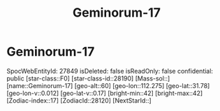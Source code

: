 ﻿---
title: "Geminorum-17"
location: [31.78,112.275,60]
type: Station
tags:
- astro/Star

---

# Geminorum-17

SpocWebEntityId: 27849
isDeleted: false
isReadOnly: false
confidential: public
[star-class::F0]
[star-class-id::28190]
[Mass-sol::]
[name::Geminorum-17]
[geo-alt::60]
[geo-lon::112.275]
[geo-lat::31.78]
[geo-lon-v::0.012]
[geo-lat-v::0.17]
[bright-min::42]
[bright-max::42]
[Zodiac-index::17]
[ZodiacId::28120]
[NextStarId::]

